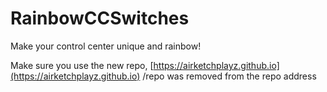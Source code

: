 # RainbowCCSwitches
Make your control center unique and rainbow!

Make sure you use the new repo, [https://airketchplayz.github.io](https://airketchplayz.github.io)
/repo was removed from the repo address

